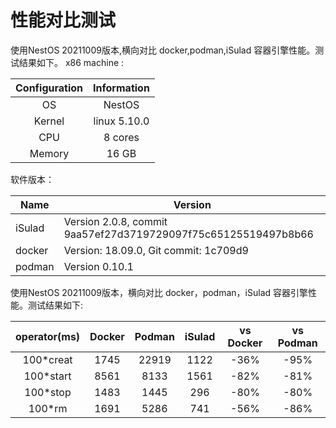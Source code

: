 # 性能对比测试

使用NestOS 20211009版本,横向对比 docker,podman,iSulad 容器引擎性能。测试结果如下。
x86 machine :

| Configuration | Information  |
| :-----------: | :----------: |
|      OS       |    NestOS    |
|    Kernel     | linux 5.10.0 |
|      CPU      |   8 cores    |
|    Memory     |    16 GB     |

软件版本：

| Name   | Version                                                      |
| ------ | ------------------------------------------------------------ |
| iSulad | Version 2.0.8, commit 9aa57ef27d3719729097f75c65125519497b8b66 |
| docker | Version: 18.09.0, Git commit: 1c709d9                        |
| podman | Version 0.10.1                                               |

使用NestOS 20211009版本，横向对比 docker，podman，iSulad 容器引擎性能。测试结果如下:

| operator(ms) | Docker | Podman | iSulad | vs Docker | vs Podman |
| :----------: | :----: | :----: | :----: | :-------: | :-------: |
|  100*creat   |  1745  | 22919  |  1122  |   -36%    |   -95%    |
|  100*start   |  8561  |  8133  |  1561  |   -82%    |   -81%    |
|   100*stop   |  1483  |  1445  |  296   |   -80%    |   -80%    |
|    100*rm    |  1691  |  5286  |  741   |   -56%    |   -86%    |